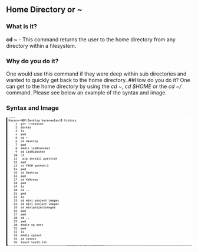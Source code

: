 ## Home Directory or ~

### What is it?
**cd ~** - This command returns the user to the home directory from any directory within a filesystem.
### Why do you do it?
One would use this command if they were deep within sub directories and wanted to quickly get back to the home directory.
##How do you do it?
One can get to the home directory by using the *cd ~*, *cd $HOME* or the *cd ~/* command. Please see below an example of the syntax and image.
### Syntax and Image
![Home Directory Example](https://github.com/enforcer20/KVKRepo/blob/master/VI_images/HistoryImage.png)
